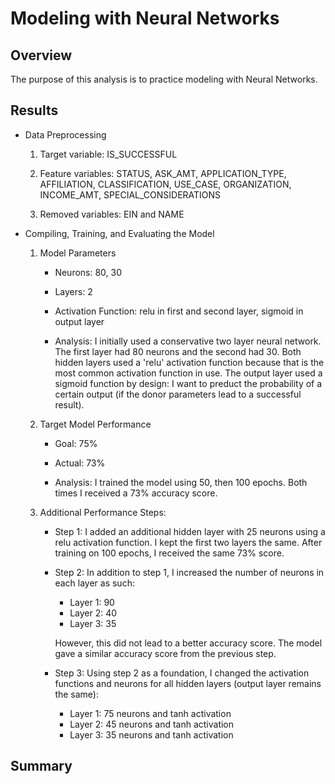 # Modeling with Neural Networks

## Overview

The purpose of this analysis is to practice modeling with Neural Networks.

## Results

* Data Preprocessing

    1. Target variable: IS_SUCCESSFUL

    2. Feature variables: STATUS, ASK_AMT, APPLICATION_TYPE, AFFILIATION, CLASSIFICATION, USE_CASE, ORGANIZATION, INCOME_AMT, SPECIAL_CONSIDERATIONS

    3. Removed variables: EIN and NAME

* Compiling, Training, and Evaluating the Model

    1. Model Parameters

        * Neurons: 80, 30

        * Layers: 2

        * Activation Function: relu in first and second layer, sigmoid in output layer

        * Analysis: I initially used a conservative two layer neural network. The first layer had 80 neurons and the second had 30. Both hidden layers used a 'relu' activation function because that is the most common activation function in use. The output layer used a sigmoid function by design: I want to preduct the probability of a certain output (if the donor parameters lead to a successful result).

    2. Target Model Performance

        * Goal: 75%

        * Actual: 73%

        * Analysis: I trained the model using 50, then 100 epochs. Both times I received a 73% accuracy score.

    3. Additional Performance Steps:

        * Step 1: I added an additional hidden layer with 25 neurons using a relu activation function. I kept the first two layers the same. After training on 100 epochs, I received the same 73% score.

        * Step 2: In addition to step 1, I increased the number of neurons in each layer as such:

            * Layer 1: 90
            * Layer 2: 40
            * Layer 3: 35

            However, this did not lead to a better accuracy score. The model gave a similar accuracy score from the previous step.

        * Step 3: Using step 2 as a foundation, I changed the activation functions and neurons for all hidden layers (output layer remains the same):

            * Layer 1: 75 neurons and tanh activation
            * Layer 2: 45 neurons and tanh activation
            * Layer 3: 35 neurons and tanh activation

## Summary
